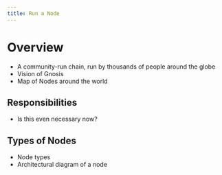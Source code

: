 ```yaml
---
title: Run a Node
---
```


# Overview

- A community-run chain, run by thousands of people around the globe
- Vision of Gnosis
- Map of Nodes around the world

## Responsibilities
- Is this even necessary now?

## Types of Nodes
- Node types
- Architectural diagram of a node
